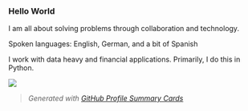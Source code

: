 ### Hello World
I am all about solving problems through collaboration and technology.

Spoken languages: English, German, and a bit of Spanish

I work with data heavy and financial applications. Primarily, I do this in Python.

![](http://github-profile-summary-cards.vercel.app/api/cards/repos-per-language?username=LucaZugic&theme=zenburn)
> _Generated with [GitHub Profile Summary Cards](https://github-profile-summary-cards.vercel.app/demo.html)_
